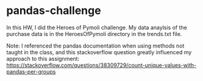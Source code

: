 # pandas-challenge

In this HW, I did the Heroes of Pymoli challenge. My data anaylsis of the purchase data is in the HeroesOfPymoli directory in the trends.txt file.

Note: I referenced the pandas documentation when using methods not taught in the class,
and this stackoverflow question greatly influenced my approach to this assignment: https://stackoverflow.com/questions/38309729/count-unique-values-with-pandas-per-groups


